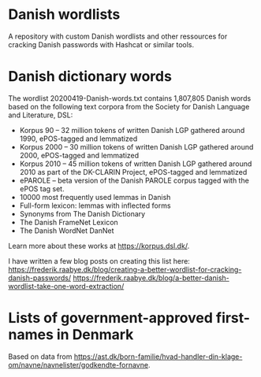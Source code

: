 # Danish wordlists
A repository with custom Danish wordlists and other ressources for cracking Danish passwords with Hashcat or similar tools. 

# Danish dictionary words
The wordlist 20200419-Danish-words.txt contains 1,807,805 Danish words based on the following text corpora from the Society for Danish Language and Literature, DSL:
- Korpus 90 – 32 million tokens of written Danish LGP gathered around 1990, ePOS-tagged and lemmatized 
- Korpus 2000 – 30 million tokens of written Danish LGP gathered around 2000, ePOS-tagged and lemmatized
- Korpus 2010 – 45 million tokens of written Danish LGP gathered around 2010 as part of the DK-CLARIN Project, ePOS-tagged and lemmatized
- ePAROLE – beta version of the Danish PAROLE corpus tagged with the ePOS tag set.
- 10000 most frequently used lemmas in Danish
- Full-form lexicon: lemmas with inflected forms
- Synonyms from The Danish Dictionary
- The Danish FrameNet Lexicon
- The Danish WordNet DanNet 

Learn more about these works at https://korpus.dsl.dk/.

I have written a few blog posts on creating this list here:
https://frederik.raabye.dk/blog/creating-a-better-wordlist-for-cracking-danish-passwords/
https://frederik.raabye.dk/blog/a-better-danish-wordlist-take-one-word-extraction/

# Lists of government-approved first-names in Denmark

Based on data from https://ast.dk/born-familie/hvad-handler-din-klage-om/navne/navnelister/godkendte-fornavne.
